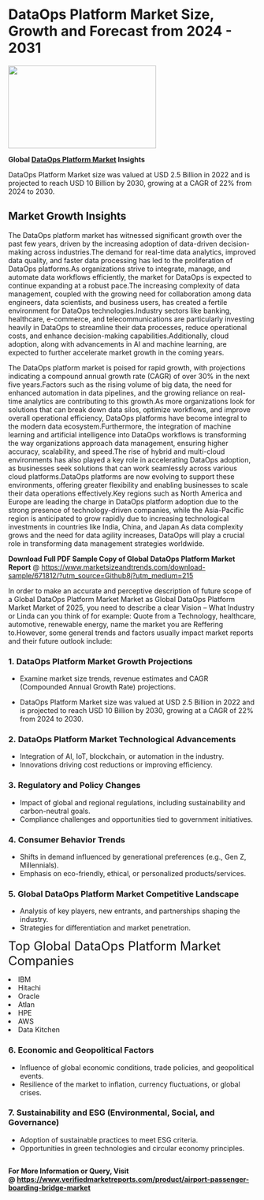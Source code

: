 <H1>DataOps Platform Market Size, Growth and Forecast from 2024 - 2031</H1><img class="aligncenter size-medium wp-image-584254" src="https://thirdeyenews.in/wp-content/uploads/2024/09/Global-Market-Research-300x168.jpeg" alt="" width="300" height="168" /><p><strong>Global&nbsp;<a href="https://www.marketsizeandtrends.com/download-sample/671812/?utm_source=Github8j?utm_medium=215">DataOps Platform Market</a> Insights</strong></p><p>DataOps Platform Market size was valued at USD 2.5 Billion in 2022 and is projected to reach USD 10 Billion by 2030, growing at a CAGR of 22% from 2024 to 2030.</p><p><h2>Market Growth Insights</h2> <p>The DataOps platform market has witnessed significant growth over the past few years, driven by the increasing adoption of data-driven decision-making across industries.The demand for real-time data analytics, improved data quality, and faster data processing has led to the proliferation of DataOps platforms.As organizations strive to integrate, manage, and automate data workflows efficiently, the market for DataOps is expected to continue expanding at a robust pace.The increasing complexity of data management, coupled with the growing need for collaboration among data engineers, data scientists, and business users, has created a fertile environment for DataOps technologies.Industry sectors like banking, healthcare, e-commerce, and telecommunications are particularly investing heavily in DataOps to streamline their data processes, reduce operational costs, and enhance decision-making capabilities.Additionally, cloud adoption, along with advancements in AI and machine learning, are expected to further accelerate market growth in the coming years.</p> <p>The DataOps platform market is poised for rapid growth, with projections indicating a compound annual growth rate (CAGR) of over 30% in the next five years.Factors such as the rising volume of big data, the need for enhanced automation in data pipelines, and the growing reliance on real-time analytics are contributing to this growth.As more organizations look for solutions that can break down data silos, optimize workflows, and improve overall operational efficiency, DataOps platforms have become integral to the modern data ecosystem.Furthermore, the integration of machine learning and artificial intelligence into DataOps workflows is transforming the way organizations approach data management, ensuring higher accuracy, scalability, and speed.The rise of hybrid and multi-cloud environments has also played a key role in accelerating DataOps adoption, as businesses seek solutions that can work seamlessly across various cloud platforms.DataOps platforms are now evolving to support these environments, offering greater flexibility and enabling businesses to scale their data operations effectively.Key regions such as North America and Europe are leading the charge in DataOps platform adoption due to the strong presence of technology-driven companies, while the Asia-Pacific region is anticipated to grow rapidly due to increasing technological investments in countries like India, China, and Japan.As data complexity grows and the need for data agility increases, DataOps will play a crucial role in transforming data management strategies worldwide.</p> <p><span class=""><strong>Download Full PDF Sample Copy of Global DataOps Platform Market Report</strong> @ <a href="https://www.marketsizeandtrends.com/download-sample/671812/?utm_source=Github8j?utm_medium=215" target="_blank">https://www.marketsizeandtrends.com/download-sample/671812/?utm_source=Github8j?utm_medium=215</a></span></p><p>In order to make an accurate and perceptive description of future scope of a Global&nbsp;DataOps Platform Market Market as Global&nbsp;DataOps Platform Market Market of 2025, you need to describe a clear Vision &ndash; What Industry or Linda can you think of for example: Quote from a Technology, healthcare, automotive, renewable energy, name the market you are Reffering to.However, some general trends and factors usually impact market reports and their future outlook include:</p><h3>1.&nbsp;<strong>DataOps Platform Market Growth Projections</strong></h3><ul><li>Examine market size trends, revenue estimates and CAGR (Compounded Annual Growth Rate) projections.</li><li><p>DataOps Platform Market size was valued at USD 2.5 Billion in 2022 and is projected to reach USD 10 Billion by 2030, growing at a CAGR of 22% from 2024 to 2030.</p></li></ul><h3>2.&nbsp;<strong>DataOps Platform Market Technological Advancements</strong></h3><ul><li>Integration of AI, IoT, blockchain, or automation in the industry.</li><li>Innovations driving cost reductions or improving efficiency.</li></ul><h3>3.&nbsp;<strong>Regulatory and Policy Changes</strong></h3><ul><li>Impact of global and regional regulations, including sustainability and carbon-neutral goals.</li><li>Compliance challenges and opportunities tied to government initiatives.</li></ul><h3>4.&nbsp;<strong>Consumer Behavior Trends</strong></h3><ul><li>Shifts in demand influenced by generational preferences (e.g., Gen Z, Millennials).</li><li>Emphasis on eco-friendly, ethical, or personalized products/services.</li></ul><h3>5.&nbsp;<strong>Global DataOps Platform Market Competitive Landscape</strong></h3><ul><li>Analysis of key players, new entrants, and partnerships shaping the industry.</li><li>Strategies for differentiation and market penetration.</li></ul><p data-pm-slice="1 1 []"><span style="color: inherit; font-family: inherit; font-size: 25px;">Top Global DataOps Platform Market Companies</span></p><div class="" data-test-id=""><p><li>IBM</li><li> Hitachi</li><li> Oracle</li><li> Atlan</li><li> HPE</li><li> AWS</li><li> Data Kitchen</li></p></div><h3>6.&nbsp;<strong>Economic and Geopolitical Factors</strong></h3><ul><li>Influence of global economic conditions, trade policies, and geopolitical events.</li><li>Resilience of the market to inflation, currency fluctuations, or global crises.</li></ul><h3>7.&nbsp;<strong>Sustainability and ESG (Environmental, Social, and Governance)</strong></h3><ul><li>Adoption of sustainable practices to meet ESG criteria.</li><li>Opportunities in green technologies and circular economy principles.</li></ul><h2><strong style="font-size: 14px;">For More Information or Query, Visit @&nbsp;</strong><a style="background-color: #ffffff; font-size: 14px;" href="https://www.marketsizeandtrends.com/report/dataops-platform-market/" target="_blank">https://www.verifiedmarketreports.com/product/airport-passenger-boarding-bridge-market</a></h2>